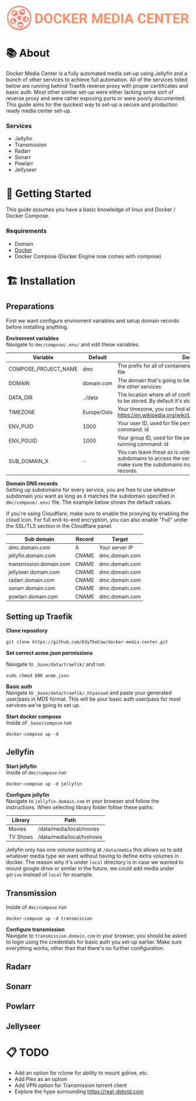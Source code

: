<p align="center">
  <img width="500" src="https://raw.githubusercontent.com/BeefBytes/Assets/master/Other/container_illustration/v2/dmc.png">
</p>


# 📚 About
Docker Media Center is a fully automated media set-up using Jellyfin and a bunch of other services to achieve full automation. All of the services listed below are running behind Traefik reverse proxy with proper certificates and basic auth. Most other similar set-up were either lacking some sort of reverse proxy and were rather exposing ports or were poorly documented. This guide aims for the quickest way to set-up a secure and production ready media center set-up.

### Services
- Jellyfin
- Transmission
- Radarr
- Sonarr
- Powlarr
- Jellyseer

# 🧰 Getting Started
This guide assumes you have a basic knowledge of linux and Docker / Docker Compose. 

### Requirements
- Domain
- [Docker](https://docs.docker.com/engine/install/ubuntu/)
- Docker Compose (Docker Engine now comes with compose)

# 🏗️ Installation

## Preparations
First we want configure enviroment variables and setup domain records before installing anything. 

<b>Enviroment variables</b><br />
Navigate to `dmc/compose/.env/` and edit these variables.

| Variable | Default | Description |
|---|---|---|
| COMPOSE_PROJECT_NAME | dmc | The prefix for all of containers when started from the compose file |
| DOMAIN | domain.com | The domain that's going to be used to access Jellyfin and rest of the other services |
| DATA_DIR | ../data | The location where all of configs, media and downloads are going to be stored. By default it's stored in the data folder |
| TIMEZONE | Europe/Oslo | Your timezone, you can find all of the valid timezones here: https://en.wikipedia.org/wiki/List_of_tz_database_time_zones#List |
| ENV_PUID | 1000 | Your user ID, used for file permissions. You can find it by running command: id |
| ENV_PGUID | 1000 | Your group ID, used for file permissions. You can find it by running command: id |                                          |
| SUB_DOMAIN_X | - | You can leave these as is unless you want to use different subdomains to access the services. If you change a subdomain, make sure the subdomains match when setting up domain DNS records. |      


<b>Domain DNS records</b><br />
Setting up subdomains for every service, you are free to use whatever subdomain you want as long as it matches the subdomain specified in `dmc/compose/.env/` file. The example below shows the default values.

If you're using Cloudflare, make sure to enable the proxying by enabling the cloud icon. For full end-to-end encryption, you can also enable "Full" under the SSL/TLS section in the Cloudflare panel.


| Sub domain | Record | Target |
|---|---|---|
| dmc.domain.com | A | Your server IP |
| jellyfin.domain.com | CNAME | dmc.domain.com |
| transmission.domain.com | CNAME | dmc.domain.com |
| jellyseer.domain.com | CNAME | dmc.domain.com |
| radarr.domain.com | CNAME | dmc.domain.com |
| sonarr.domain.com | CNAME | dmc.domain.com |
| powlarr.domain.com | CNAME | dmc.domain.com |

## Setting up Traefik
<b>Clone repository</b><br />
```
git clone https://github.com/EdyTheCow/docker-media-center.git
```

<b>Set correct acme.json permissions</b><br />

Navigate to `_base/data/traefik/` and run
```
sudo chmod 600 acme.json
```

<b>Basic auth</b><br />
Navigate to `_base/data/traefik/.htpasswd` and paste your generated user/pass in MD5 format. This will be your basic auth user/pass for most services we're going to set up.

<b>Start docker compose</b><br />
Inside of `_base/compose` run
 ```
docker-compose up -d
 ```

## Jellyfin
<b>Start jellyfin</b><br />
Inside of `dmc/compose` run
 ```
docker-compose up -d jellyfin
 ```
<b>Configure jellyfin</b><br />
Navigate to `jellyfin.domain.com` in your browser and follow the instructions. When selecting library folder follow these paths:

| Library | Path |
|---|---|
| Movies | /data/media/local/movies |
| TV Shows | /data/media/local/tvshows |

Jellyfin only has one volume pointing at `/data/media` this allows us to add whatever media type we want without having to define extra volumes in docker. The reason why it's under `local` directory is in case we wanted to mount google drive or similar in the future, we could add media under `gdrive` instead of `local` for example.

## Transmission
Inside of `dmc/compose` run
 ```
docker-compose up -d transmission
 ```
<b>Configure transmission</b><br />
Navigate to `transmission.domain.com` in your browser, you should be asked to login using the credentials for basic auth you set-up earlier. Make sure everything works, other than that there's no further configuration.

## Radarr


## Sonarr

## Powlarr

## Jellyseer


# 📋 TODO
- Add an option for rclone for ability to mount gdrive, etc.
- Add Plex as an option
- Add VPN option for Transmission torrent client
- Explore the hype surrounding https://real-debrid.com
